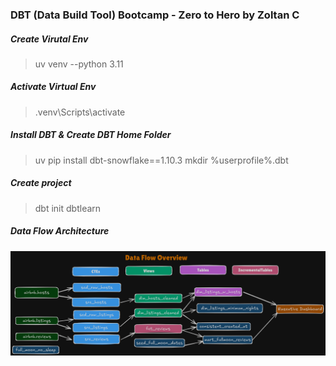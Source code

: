 ### DBT (Data Build Tool) Bootcamp - Zero to Hero by Zoltan C

##### Create Virutal Env

> uv venv --python 3.11

##### Activate Virtual Env

> .venv\Scripts\activate

##### Install DBT & Create DBT Home Folder

> uv pip install dbt-snowflake==1.10.3
> mkdir %userprofile%\.dbt

##### Create project

> dbt init dbtlearn

##### Data Flow Architecture

![Data Flow](./__resources/dataflow.png)
